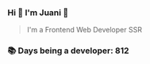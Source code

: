 ### Hi 👋 I&#39;m Juani 🦁

> I&#39;m a Frontend Web Developer SSR

### 📚 Days being a developer: 812

